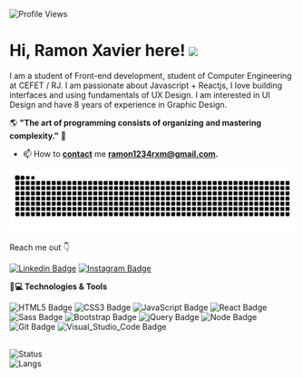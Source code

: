 ![Profile Views](http://estruyf-github.azurewebsites.net/api/VisitorHit?user=ramonxm&repo=ramonxm&countColorcountColor)


# Hi, Ramon Xavier here! <img src="https://raw.githubusercontent.com/kaueMarques/kaueMarques/master/hi.gif" width="30px">

I am a student of Front-end development, student of Computer Engineering at CEFET / RJ.
I am passionate about Javascript + Reactjs, I love building interfaces and using fundamentals of UX Design.
I am interested in UI Design and have 8 years of experience in Graphic Design.

   🌎 **"The art of programming consists of organizing and mastering complexity."** 🧠


- 📫 How to **[contact](mailto:ramon1234rxm@gmail.com)** me **[ramon1234rxm@gmail.com](mailto:ramon1234rxm@gmail.com).**


![Snake animation](https://github.com/GuillaumeFalourd/GuillaumeFalourd/blob/output/github-contribution-grid-snake.svg)


 Reach me out  👇
 
[![Linkedin Badge](https://img.shields.io/badge/LinkedIn-0077B5?style=for-the-badge&logo=linkedin&logoColor=white&link=https://www.linkedin.com/in/ramonxm/)](https://www.linkedin.com/in/ramonxm/)
[![Instagram Badge](https://img.shields.io/badge/Instagram-E4405F?style=for-the-badge&logo=instagram&logoColor=white&link=https://www.instagram.com/ramonxm/)](https://www.instagram.com/ramonxm/)


**🚀💻 Technologies & Tools**

![HTML5 Badge](https://img.shields.io/badge/HTML5-E34F26?style=for-the-badge&logo=html5&logoColor=white)  ![CSS3 Badge](https://img.shields.io/badge/CSS3-1572B6?style=for-the-badge&logo=css3&logoColor=white) ![JavaScript Badge](https://img.shields.io/badge/JavaScript-F7DF1E?style=for-the-badge&logo=javascript&logoColor=black) ![React Badge](https://img.shields.io/badge/React-20232A?style=for-the-badge&logo=react&logoColor=61DAFB) ![Sass Badge](https://img.shields.io/badge/Sass-CC6699?style=for-the-badge&logo=sass&logoColor=white) ![Bootstrap Badge](https://img.shields.io/badge/Bootstrap-563D7C?style=for-the-badge&logo=bootstrap&logoColor=white) ![jQuery Badge](https://img.shields.io/badge/jQuery-0769AD?style=for-the-badge&logo=jquery&logoColor=white) ![Node Badge](https://img.shields.io/badge/Node.js-43853D?style=for-the-badge&logo=node.js&logoColor=white) ![Git Badge](https://img.shields.io/badge/Git-F05032?style=for-the-badge&logo=git&logoColor=white) ![Visual_Studio_Code Badge](https://img.shields.io/badge/Visual_Studio_Code-0078D4?style=for-the-badge&logo=visual%20studio%20code&logoColor=white`)

<br>

<img src="https://github-readme-stats.vercel.app/api?username=ramonxm&show_icons=tru&theme=dracula" alt="Status" />

<br>

<img src="https://github-readme-stats.vercel.app/api/top-langs/?username=ramonxm&layout=compact&show_icons=true&theme=dracula" alt="Langs" />
